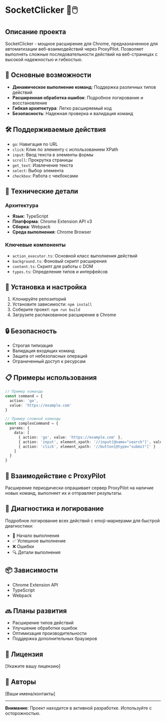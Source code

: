 # SocketClicker 🤖🖱️

## Описание проекта

SocketClicker - мощное расширение для Chrome, предназначенное для автоматизации веб-взаимодействий через ProxyPilot. Позволяет выполнять сложные последовательности действий на веб-страницах с высокой надежностью и гибкостью.

## 🌟 Основные возможности

- **Динамическое выполнение команд**: Поддержка различных типов действий
- **Расширенная обработка ошибок**: Подробное логирование и восстановление
- **Гибкая архитектура**: Легко расширяемый код
- **Безопасность**: Надежная проверка и валидация команд

## 🛠 Поддерживаемые действия

- `go`: Навигация по URL
- `click`: Клик по элементу с использованием XPath
- `input`: Ввод текста в элементы формы
- `scroll`: Прокрутка страницы
- `get_text`: Извлечение текста
- `select`: Выбор элемента
- `checkbox`: Работа с чекбоксами

## 🔧 Технические детали

### Архитектура

- **Язык**: TypeScript
- **Платформа**: Chrome Extension API v3
- **Сборка**: Webpack
- **Среда выполнения**: Chrome Browser

### Ключевые компоненты

- `action_executor.ts`: Основной класс выполнения действий
- `background.ts`: Фоновый скрипт расширения
- `content.ts`: Скрипт для работы с DOM
- `types.ts`: Определение типов и интерфейсов

## 🚀 Установка и настройка

1. Клонируйте репозиторий
2. Установите зависимости: `npm install`
3. Соберите проект: `npm run build`
4. Загрузите распакованное расширение в Chrome

## 🔒 Безопасность

- Строгая типизация
- Валидация входящих команд
- Защита от небезопасных операций
- Ограниченный доступ к ресурсам

## 📋 Примеры использования

```typescript
// Пример команды
const command = {
  action: 'go',
  value: 'https://example.com'
}

// Пример сложной команды
const complexCommand = {
  params: {
    data: [
      { action: 'go', value: 'https://example.com' },
      { action: 'input', element_xpath: '//input[@name="search"]', value: 'test' },
      { action: 'click', element_xpath: '//button[@type="submit"]' }
    ]
  }
}
```

## 🤝 Взаимодействие с ProxyPilot

Расширение периодически опрашивает сервер ProxyPilot на наличие новых команд, выполняет их и отправляет результаты.

## 🐛 Диагностика и логирование

Подробное логирование всех действий с emoji-маркерами для быстрой диагностики:
- 🚀 Начало выполнения
- ✅ Успешное выполнение
- ❌ Ошибки
- 🔍 Детали выполнения

## 📦 Зависимости

- Chrome Extension API
- TypeScript
- Webpack

## 🔜 Планы развития

- Расширение типов действий
- Улучшение обработки ошибок
- Оптимизация производительности
- Поддержка дополнительных браузеров

## 📄 Лицензия

[Укажите вашу лицензию]

## 👥 Авторы

[Ваши имена/контакты]

---

**Внимание**: Проект находится в активной разработке. Используйте с осторожностью.
